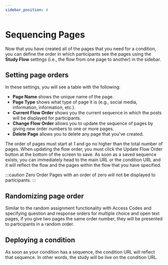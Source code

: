 ```yaml
---
sidebar_position: 4
---
```


# Sequencing Pages

Now that you have created all of the pages that you need for a condition, you can define the order in which participants see the pages using the **Study Flow** settings (i.e., the flow from one page to another) in the sidebar.

## Setting page orders

In these settings, you will see a table with the following:

* **Page Name** shows the unique name of the page.
* **Page Type** shows what type of page it is (e.g., social media, information, information, etc.).
* **Current Flow Order** shows you the current sequence in which the posts will be displayed for participants. 
* **Change Flow Order** allows you to update the sequence of pages by giving new order numbers to one or more pages.
* **Delete Page** allows you to delete any page that you've created.

The order of pages must start at 1 and go no higher than the total number of pages. When updating the flow order, you must click the Update Flow Order button at the bottom of the screen to save. As soon as a saved sequence exists, you can immediately head to the main URL or the condition URL and it will reflect the flow and the pages within the flow that you have specified.

:::caution Zero Order
Pages with an order of zero will not be displayed to participants.
:::

## Randomizing page order

Similar to the random assignment functionality with Access Codes and specifying question and response orders for multiple choice and open text pages, if you give two pages the same order number, they will be presented to participants in a random order.

## Deploying a condition

As soon as your condition has a sequence, the condition URL will reflect that sequence. In other words, the study will be live on the condition URL.